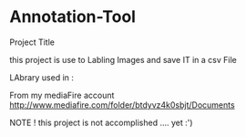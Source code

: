 # Annotation-Tool

Project Title

this project is use to Labling Images and save IT in a csv File

LAbrary used in :

From my mediaFire account http://www.mediafire.com/folder/btdyvz4k0sbjt/Documents


NOTE ! this project is not accomplished .... yet :')

